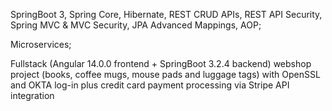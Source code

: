 SpringBoot 3, Spring Core, Hibernate, REST CRUD APIs, REST API Security, Spring MVC & MVC Security, JPA Advanced Mappings, AOP;

Microservices;

Fullstack (Angular 14.0.0 frontend + SpringBoot 3.2.4 backend) webshop project (books, coffee mugs, mouse pads and luggage tags) with OpenSSL and OKTA log-in plus credit card payment processing via Stripe API integration
